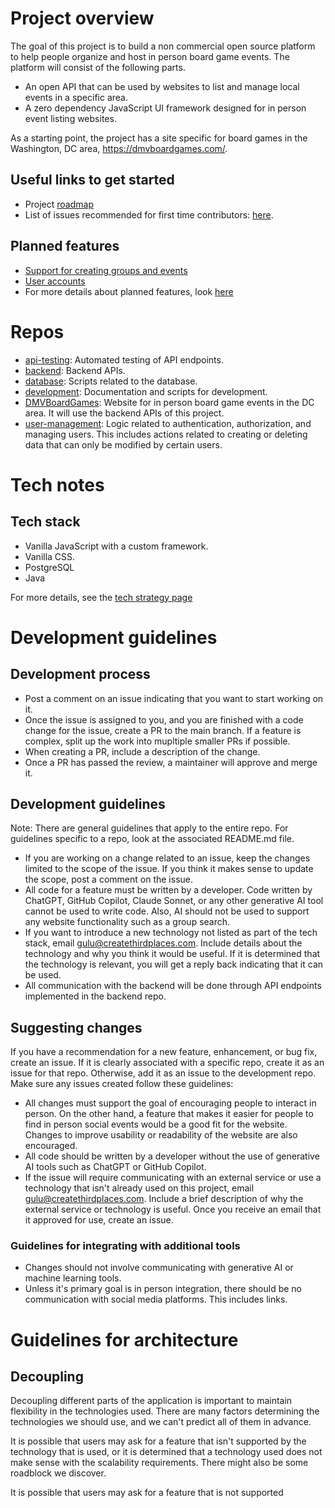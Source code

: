 # Project overview


The goal of this project is to build a non commercial open source platform to help people organize and host in person board game events. The platform will consist of the following parts.
- An open API that can be used by websites to list and manage local events in a specific area.
- A zero dependency JavaScript UI framework designed for in person event listing websites.


As a starting point, the project has a site specific for board games in the Washington, DC area, https://dmvboardgames.com/. 

## Useful links to get started

- Project [roadmap](https://github.com/Create-Third-Places/.github/blob/main/prplanned_features.md)
- List of issues recommended for first time contributors: [here](https://github.com/Create-Third-Places/DMVBoardGames/issues?q=is%3Aissue%20state%3Aopen%20label%3A%22good%20first%20issue%22).

## Planned features

- [Support for creating groups and events](https://github.com/Create-Third-Places/.github/blob/main/profile/features/CreatingGroupsAndEvents.md)
- [User accounts](https://github.com/Create-Third-Places/.github/blob/main/profile/features/UserAccounts.md)
- For more details about planned features, look [here](https://github.com/Create-Third-Places/.github/blob/main/planned_features.md)


# Repos

- [api-testing](https://github.com/Create-Third-Places/api-testing): Automated testing of API endpoints.
- [backend](https://github.com/Create-Third-Places/backend): Backend APIs.
- [database](https://github.com/Create-Third-Places/database): Scripts related to the database.
- [development](https://github.com/Create-Third-Places/development): Documentation and scripts for development.
- [DMVBoardGames](https://github.com/Create-Third-Places/DMVBoardGames): Website for in person board game events in the DC area. It will use the backend APIs of this project.
- [user-management](https://github.com/Create-Third-Places/user-management): Logic related to authentication, authorization, and managing users. This includes actions related to creating or deleting data that can only be modified by certain users.
  
# Tech notes

## Tech stack
- Vanilla JavaScript with a custom framework.
- Vanilla CSS.
- PostgreSQL
- Java

For more details, see the [tech strategy page](https://github.com/Create-Third-Places/.github/blob/main/tech/TechStrategy.md)



# Development guidelines

## Development process
- Post a comment on an issue indicating that you want to start working on it.
- Once the issue is assigned to you, and you are finished with a code change for the issue, create a PR to the main branch. If a feature is complex, split up the work into mupltiple smaller PRs if possible.
- When creating a PR, include a description of the change.
- Once a PR has passed the review, a maintainer will approve and merge it.

## Development guidelines
Note: There are general guidelines that apply to the entire repo. For guidelines specific to a repo, look at the associated README.md file.

- If you are working on a change related to an issue, keep the changes limited to the scope of the issue. If you think it makes sense to update the scope, post a comment on the issue.
- All code for a feature must be written by a developer. Code written by ChatGPT, GitHub Copilot, Claude Sonnet, or any other generative AI tool cannot be used to write code. Also, AI should not be used to support any website functionality such as a group search.
- If you want to introduce a new technology not listed as part of the tech stack, email gulu@createthirdplaces.com. Include details about the technology and why you think it would be useful. If it is determined that the technology is relevant, you will get a reply back indicating that it can be used.
- All communication with the backend will be done through API endpoints implemented in the backend repo.

## Suggesting changes
If you have a recommendation for a new feature, enhancement, or bug fix, create an issue. If it is clearly associated with a specific repo, create it as an issue for that repo. Otherwise, add it as an issue to the development repo. Make sure any issues created follow these guidelines:

- All changes must support the goal of encouraging people to interact in person.  On the other hand, a feature that makes it easier for people to find in person social events would be a good fit for the website. Changes to improve usability or readability of the website are also encouraged.
- All code should be written by a developer without the use of generative AI tools such as ChatGPT or GitHub Copilot.
- If the issue will require communicating with an external service or use a technology that isn't already used on this project, email gulu@createthirdplaces.com. Include a brief description of why the external service or technology is useful. Once you receive an email that it approved for use, create an issue.

### Guidelines for integrating with additional tools

- Changes should not involve communicating with generative AI or machine learning tools.
- Unless it's primary goal is in person integration, there should be no communication with social media platforms. This includes links.
  


# Guidelines for architecture

## Decoupling
Decoupling different parts of the application is important to maintain flexibility in the technologies used. There are many factors determining the technologies we should use, and we can't predict all of them in advance. 

It is possible that users may ask for a feature that isn't supported by the technology that is used, or it is determined that a technology used does not make sense with the scalability requirements. There might also be some roadblock we discover.

It is possible that users may ask for a feature that is not supported 
